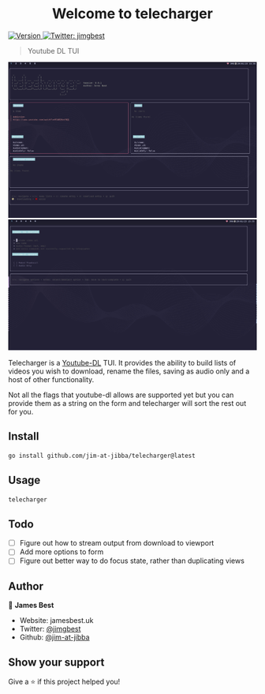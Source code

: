 <h1 align="center">Welcome to telecharger</h1>
<p>
  <a href="https://www.npmjs.com/package/telecharger" target="_blank">
    <img alt="Version" src="https://img.shields.io/npm/v/telecharger.svg">
  </a>
  <a href="https://twitter.com/jimgbest" target="_blank">
    <img alt="Twitter: jimgbest" src="https://img.shields.io/twitter/follow/jimgbest.svg?style=social" />
  </a>
</p>

> Youtube DL TUI

![Dashboard](./assets/telecharger-dashboard.jpg)
![Form](./assets/telecharger-form.jpg)

Telecharger is a [Youtube-DL](https://github.com/ytdl-org/youtube-dl/blob/master) TUI. It provides the ability to build lists of videos you wish to download, rename the files, saving as audio only and a host of other functionality.

Not all the flags that youtube-dl allows are supported yet but you can provide them as a string on the form and telecharger will sort the rest out for you.

## Install

```sh
go install github.com/jim-at-jibba/telecharger@latest
```

## Usage

```sh
telecharger
```

## Todo

- [ ] Figure out how to stream output from download to viewport
- [ ] Add more options to form
- [ ] Figure out better way to do focus state, rather than duplicating views

## Author

👤 **James Best**

- Website: jamesbest.uk
- Twitter: [@jimgbest](https://twitter.com/jimgbest)
- Github: [@jim-at-jibba](https://github.com/jim-at-jibba)

## Show your support

Give a ⭐️ if this project helped you!
